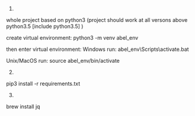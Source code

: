 1. 
whole project based on python3
(project should work at all versons above python3.5 [include python3.5] )

create virtual environment:
python3 -m venv  abel_env

then enter virtual environment:
Windows run:
abel_env\Scripts\activate.bat

Unix/MacOS run:
source abel_env/bin/activate


2. 

pip3 install -r requirements.txt


3.
brew install jq